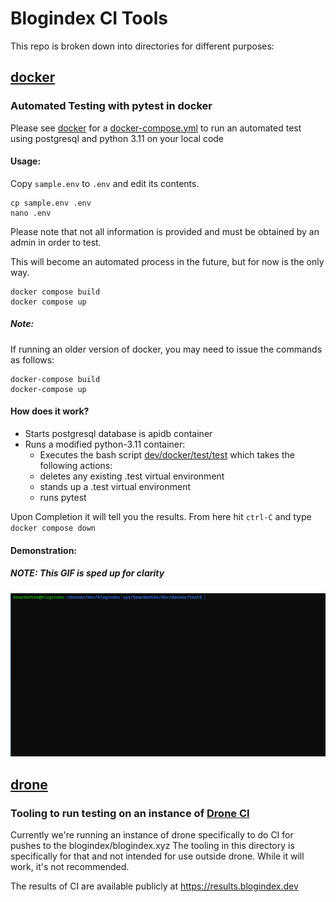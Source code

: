# Blogindex CI Tools

This repo is broken down into directories for different purposes:

## [docker](docker)

### Automated Testing with pytest in docker

Please see [docker](docker) for a [docker-compose.yml](docker/docker-compose.yml) to run an automated test using postgresql and python 3.11 on your local code

#### Usage:
Copy `sample.env` to `.env` and edit its contents.
```
cp sample.env .env
nano .env
```

Please note that not all information is provided and must be obtained by an admin in order to test.

This will become an automated process in the future, but for now is the only way.

```
docker compose build
docker compose up
```
##### *Note:*
If running an older version of docker, you may need to issue the commands as follows:
```
docker-compose build
docker-compose up
```

#### How does it work?
- Starts postgresql database is apidb container
- Runs a modified python-3.11 container:
    - Executes the bash script [dev/docker/test/test](dev/docker/test/test) which takes the following actions:
    - deletes any existing .test virtual environment
    - stands up a .test virtual environment
    - runs pytest


Upon Completion it will tell you the results.  From here hit `ctrl-C` and type `docker compose down`

#### Demonstration:
##### *NOTE: This GIF is sped up for clarity*
![Automated Test GIF](docker/automated_test.gif "Automated Test")

## [drone](drone)
### Tooling to run testing on an instance of [Drone CI](https://drone.io)
Currently we're running an instance of drone specifically to do CI for pushes to the blogindex/blogindex.xyz
The tooling in this directory is specifically for that and not intended for use outside drone.  While it will work, it's not recommended.

The results of CI are available publicly at https://results.blogindex.dev